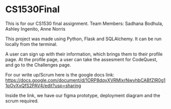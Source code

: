 # CS1530Final
This is for our CS1530 final assignment. Team Members: Sadhana Bodhula, Ashley Ingenito, Anne Norris

This project was made using Python, Flask and SQLAlchemy. It can be run locally from the terminal.

A user can sign up with their information, which brings them to their profile page. At the profile page, a user can take the assesment for CodeQuest, and go to the Challenges page.

For our write up/Scrum here is the google docs link: https://docs.google.com/document/d/1ORP8dqyXVRMIxrNwvhbCABfZlR0g11pOvXxQfS2PAV4/edit?usp=sharing

Inside the link, we have our figma prototype, deployment diagram and the scrum required.  

